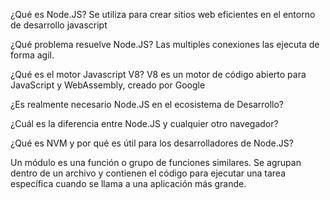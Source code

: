 ¿Qué es Node.JS?
Se utiliza para crear sitios web eficientes en el entorno de desarrollo javascript

¿Qué problema resuelve Node.JS?
Las multiples conexiones las ejecuta de forma agil.

¿Qué es el motor Javascript V8?
V8 es un motor de código abierto para JavaScript y WebAssembly, creado por Google

¿Es realmente necesario Node.JS en el ecosistema de Desarrollo?


¿Cuál es la diferencia entre Node.JS y cualquier otro navegador?


¿Qué es NVM y por qué es útil para los desarrolladores de Node.JS?


Un módulo es una función o grupo de funciones similares. Se agrupan dentro de un archivo y contienen el código para ejecutar una tarea específica cuando se llama a una aplicación más grande.

